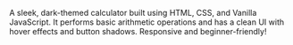 A sleek, dark-themed calculator built using HTML, CSS, and Vanilla JavaScript. It performs basic arithmetic operations and has a clean UI with hover effects and button shadows. Responsive and beginner-friendly!





